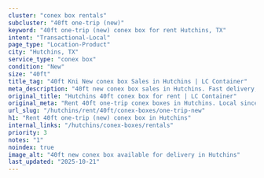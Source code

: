 ```yaml
---
cluster: "conex box rentals"
subcluster: "40ft one-trip (new)"
keyword: "40ft one-trip (new) conex box for rent Hutchins, TX"
intent: "Transactional-Local"
page_type: "Location-Product"
city: "Hutchins, TX"
service_type: "conex box"
condition: "New"
size: "40ft"
title_tag: "40ft Kni New conex box Sales in Hutchins | LC Container"
meta_description: "40ft new conex box sales in Hutchins. Fast delivery, competitive pricing. Serving conex boxes area. Quote ID: EFS. Call (214) 524-4168 for your free quote today."
original_title: "Hutchins 40ft conex box for rent | LC Container"
original_meta: "Rent 40ft one-trip conex boxes in Hutchins. Local since 2003. Flexible rental terms. Same-week delivery available. Get your free quote — call (214) 524-4168 ..."
url_slug: "/hutchins/rent/40ft/conex-boxes/one-trip-new"
h1: "Rent 40ft one-trip (new) conex box in Hutchins"
internal_links: "/hutchins/conex-boxes/rentals"
priority: 3
notes: "1"
noindex: true
image_alt: "40ft new conex box available for delivery in Hutchins"
last_updated: "2025-10-21"
---
```


<!-- TODO: Add unique city/inventory copy, images, and internal links here. -->
